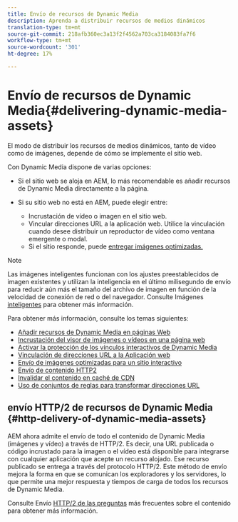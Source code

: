 ```yaml
---
title: Envío de recursos de Dynamic Media
description: Aprenda a distribuir recursos de medios dinámicos
translation-type: tm+mt
source-git-commit: 218afb360ec3a13f2f4562a703ca3184083fa7f6
workflow-type: tm+mt
source-wordcount: '301'
ht-degree: 17%

---
```



# Envío de recursos de Dynamic Media{#delivering-dynamic-media-assets}

El modo de distribuir los recursos de medios dinámicos, tanto de vídeo como de imágenes, depende de cómo se implemente el sitio web.

Con Dynamic Media dispone de varias opciones:

* Si el sitio web se aloja en AEM, lo más recomendable es añadir recursos de Dynamic Media directamente a la página.
* Si su sitio web no está en AEM, puede elegir entre:

   * Incrustación de vídeo o imagen en el sitio web.
   * Vincular direcciones URL a la aplicación web. Utilice la vinculación cuando desee distribuir un reproductor de vídeo como ventana emergente o modal.
   * Si el sitio responde, puede [entregar imágenes optimizadas.](/help/assets/dynamic-media/responsive-site.md)

>[!NOTE]
>
>Las imágenes inteligentes funcionan con los ajustes preestablecidos de imagen existentes y utilizan la inteligencia en el último milisegundo de envío para reducir aún más el tamaño del archivo de imagen en función de la velocidad de conexión de red o del navegador. Consulte Imágenes [inteligentes](/help/assets/dynamic-media/imaging-faq.md) para obtener más información.

Para obtener más información, consulte los temas siguientes:

* [Añadir recursos de Dynamic Media en páginas Web](/help/assets/dynamic-media/adding-dynamic-media-assets-to-pages.md)
* [Incrustación del visor de imágenes o vídeos en una página web](/help/assets/dynamic-media/embed-code.md)
* [Activar la protección de los vínculos interactivos de Dynamic Media](/help/assets/dynamic-media/hotlink-protection.md)
* [Vinculación de direcciones URL a la Aplicación web](/help/assets/dynamic-media/linking-urls-to-yourwebapplication.md)
* [Envío de imágenes optimizadas para un sitio interactivo](/help/assets/dynamic-media/responsive-site.md)
* [Envío de contenido HTTP2](/help/assets/dynamic-media/http2faq.md)
* [Invalidar el contenido en caché de CDN](/help/assets/dynamic-media/invalidate-cdn-cached-content.md)
* [Uso de conjuntos de reglas para transformar direcciones URL](/help/assets/dynamic-media/using-rulesets-to-transform-urls.md)

## envío HTTP/2 de recursos de Dynamic Media {#http-delivery-of-dynamic-media-assets}

AEM ahora admite el envío de todo el contenido de Dynamic Media (imágenes y vídeo) a través de HTTP/2. Es decir, una URL publicada o código incrustado para la imagen o el vídeo está disponible para integrarse con cualquier aplicación que acepte un recurso alojado. Ese recurso publicado se entrega a través del protocolo HTTP/2. Este método de envío mejora la forma en que se comunican los exploradores y los servidores, lo que permite una mejor respuesta y tiempos de carga de todos los recursos de Dynamic Media.

Consulte Envío [HTTP/2 de las preguntas](/help/assets/dynamic-media/http2faq.md) más frecuentes sobre el contenido para obtener más información.
